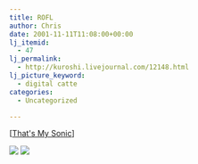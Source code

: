 ```yaml
---
title: ROFL
author: Chris
date: 2001-11-11T11:08:00+00:00
lj_itemid:
  - 47
lj_permalink:
  - http://kuroshi.livejournal.com/12148.html
lj_picture_keyword:
  - digital catte
categories:
  - Uncategorized

---
```

[[That's My Sonic][1]]
  
<img src="https://i1.wp.com/www.fireball20xl.com/tms/07.jpg?w=840" data-recalc-dims="1" />
  
<img src="https://i2.wp.com/www.fireball20xl.com/tms/08.jpg?w=840" data-recalc-dims="1" />

 [1]: http://www.psyguy.com/
